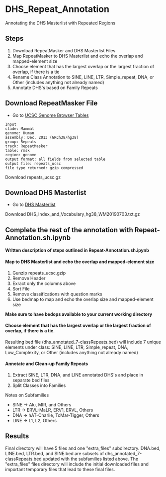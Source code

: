 # DHS_Repeat_Annotation
Annotating the DHS Masterlist with Repeated Regions

## Steps
1. Download RepeatMasker and DHS Masterlist Files
2. Map RepeatMasker to DHS Masterlist and echo the overlap and mapped-element size
3. Choose element that has the largest overlap or the largest fraction of overlap, if there is a tie
4. Rename Class Annotation to SINE, LINE, LTR, Simple_repeat, DNA, or Other (includes anything not already named)
5. Annotate DHS's based on Family Repeats


## Download RepeatMasker File
* Go to [UCSC Genome Browser Tables](http://genome.ucsc.edu/cgi-bin/hgTables)
```
Input 
clade: Mammal
genome: Human
assembly: Dec. 2013 (GRCh38/hg38)
group: Repeats
track: RepeatMasker
table: rmsk
region: genome
output format: all fields from selected table
output file: repeats_ucsc
file type returned: gzip compressed

```

Download repeats_ucsc.gz

## Download DHS Masterlist
* Go to [DHS Masterlist](https://zenodo.org/record/3542126#.XffhGZNKgWp)

Download DHS_Index_and_Vocabulary_hg38_WM20190703.txt.gz

## Complete the rest of the annotation with Repeat-Annotation.sh.ipynb 


#### Written description of steps outlined in Repeat-Annotation.sh.ipynb
#### Map to DHS Masterlist and echo the overlap and mapped-element size

1. Gunzip repeats_ucsc.gzip
2. Remove Header
3. Exract only the columns above
4. Sort File
5. Remove classifications with question marks
6. Use bedmap to map and echo the overlap size and mapped-element size

**Make sure to have bedops available to your current working directory**

#### Choose element that has the largest overlap or the largest fraction of overlap, if there is a tie.

Resulting bed file (dhs_annotated_7-classRepeats.bed) will include 7 unique elements under class: SINE, LINE, LTR, Simple_repeat, DNA, Low_Complexity, or Other (includes anything not already named)

#### Annotate and Clean-up Family Repeats

1. Extract SINE, LTR, DNA, and LINE annotated DHS's and place in separate bed files
2. Split Classes into Families

Notes on Subfamilies

* SINE -> Alu, MIR, and Others
* LTR -> ERVL-MaLR, ERV1, ERVL, Others
* DNA -> hAT-Charlie, TcMar-Tigger, Others
* LINE -> L1, L2, Others

## Results

Final directory will have 5 files and one "extra_files" subdirectory. DNA.bed, LINE.bed, LTR.bed, and SINE.bed are subsets of dhs_annotated_7-classRepeats.bed updated with the subfamilies listed above. The "extra_files" files directory will include the initial downloaded files and important temporary files that lead to these final files. 

